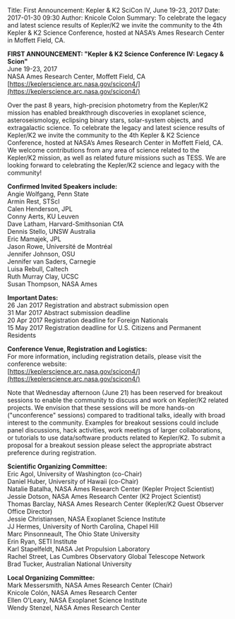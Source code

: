 Title: First Announcement: Kepler & K2 SciCon IV, June 19-23, 2017
Date: 2017-01-30 09:30
Author: Knicole Colon
Summary: To celebrate the legacy and latest science results of Kepler/K2 we invite the community to the 4th Kepler & K2 Science Conference, hosted at NASA’s Ames Research Center in Moffett Field, CA.

**FIRST ANNOUNCEMENT: "Kepler & K2 Science Conference IV: Legacy &
Scion"** </br>
June 19-23, 2017 </br>
NASA Ames Research Center, Moffett Field, CA </br>
[https://keplerscience.arc.nasa.gov/scicon4/](https://keplerscience.arc.nasa.gov/scicon4/)

Over the past 8 years, high-precision photometry from the Kepler/K2 mission has enabled breakthrough discoveries in exoplanet science, asteroseismology, eclipsing binary stars, solar-system objects, and extragalactic science. To celebrate the legacy and latest science results of Kepler/K2 we invite the community to the 4th Kepler & K2 Science Conference, hosted at NASA’s Ames Research Center in Moffett Field, CA. We welcome contributions from any area of science related to the Kepler/K2 mission, as well as related future missions such as TESS. We are looking forward to celebrating the Kepler/K2 science and legacy with the community!

**Confirmed Invited Speakers include:** </br>
Angie Wolfgang, Penn State </br>
Armin Rest, STScI </br>
Calen Henderson, JPL </br>
Conny Aerts, KU Leuven </br>
Dave Latham, Harvard-Smithsonian CfA </br>
Dennis Stello, UNSW Australia </br>
Eric Mamajek, JPL </br>
Jason Rowe, Université de Montréal </br>
Jennifer Johnson, OSU </br>
Jennifer van Saders, Carnegie </br>
Luisa Rebull, Caltech </br>
Ruth Murray Clay, UCSC </br>
Susan Thompson, NASA Ames

**Important Dates:** </br>
26 Jan 2017     Registration and abstract submission open </br>
31 Mar 2017     Abstract submission deadline </br>
20 Apr 2017     Registration deadline for Foreign Nationals </br>
15 May 2017    Registration deadline for U.S. Citizens and Permanent Residents

**Conference Venue, Registration and Logistics:**</br>
For more information, including registration details, please visit the conference website:</br>
[https://keplerscience.arc.nasa.gov/scicon4/](https://keplerscience.arc.nasa.gov/scicon4/)

Note that Wednesday afternoon (June 21) has been reserved for breakout sessions to enable the community to discuss and work on Kepler/K2 related projects. We envision that these sessions will be more hands-on ("unconference" sessions) compared to traditional talks, ideally with broad interest to the community. Examples for breakout sessions could include panel discussions, hack activities, work meetings of larger collaborations, or tutorials to use data/software products related to Kepler/K2. To submit a proposal for a breakout session please select the appropriate abstract preference during registration.

**Scientific Organizing Committee:**</br>
Eric Agol, University of Washington (co-Chair) </br>
Daniel Huber, University of Hawaii (co-Chair) </br>
Natalie Batalha, NASA Ames Research Center (Kepler Project Scientist) </br>
Jessie Dotson, NASA Ames Research Center (K2 Project Scientist) </br>
Thomas Barclay, NASA Ames Research Center (Kepler/K2 Guest Observer Office Director) </br>
Jessie Christiansen, NASA Exoplanet Science Institute </br>
JJ Hermes, University of North Carolina, Chapel Hill </br>
Marc Pinsonneault, The Ohio State University </br>
Erin Ryan, SETI Institute </br>
Karl Stapelfeldt, NASA Jet Propulsion Laboratory </br>
Rachel Street, Las Cumbres Observatory Global Telescope Network </br>
Brad Tucker, Australian National University

**Local Organizing Committee:**</br>
Mark Messersmith, NASA Ames Research Center (Chair) </br>
Knicole Colón, NASA Ames Research Center </br>
Ellen O'Leary, NASA Exoplanet Science Institute </br>
Wendy Stenzel, NASA Ames Research Center
